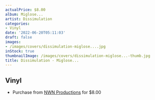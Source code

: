 ```yaml
---
actualPrice: $8.00
album: Miglose...
artist: Dissimulation
categories:
- Vinyl
date: '2022-06-20T05:11:03'
draft: false
images:
- /images/covers/dissimulation-miglose....jpg
inStock: true
thumbnailImage: /images/covers/dissimulation-miglose...-thumb.jpg
title: Dissimulation - Miglose...
---
```


## Vinyl
* Purchase from [NWN Productions](http://shop.nwnprod.com/index.php?route=product/product&path=76&product_id=24598&sort=pd.name&order=ASC) for $8.00
